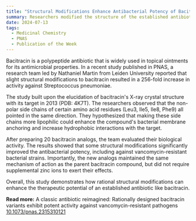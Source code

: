 ```yaml
---
title: "Structural Modifications Enhance Antibacterial Potency of Bacitracin"  
summary: Researchers modified the structure of the established antibiotic bacitracin, leading to a 256-fold increase in activity and potent inhibition of vancomycin-resistant strains.
date: 2024-07-13
tags:
  - Medicinal Chemistry
  - PNAS
  - Publication of the Week
---
```


Bacitracin is a polypeptide antibiotic that is widely used in topical ointments for its antimicrobial properties. In a recent study published in PNAS, a research team led by Nathaniel Martin from Leiden University reported that slight structural modifications to bacitracin resulted in a 256-fold increase in activity against Streptococcus pneumoniae.

The study built upon the elucidation of bacitracin's X-ray crystal structure with its target in 2013 (PDB: 4K7T). The researchers observed that the non-polar side chains of certain amino acid residues (Leu3, Ile5, Ile8, Phe9) all pointed in the same direction. They hypothesized that making these side chains more lipophilic could enhance the compound's bacterial membrane anchoring and increase hydrophobic interactions with the target.

After preparing 20 bacitracin analogs, the team evaluated their biological activity. The results showed that some structural modifications significantly improved the antibacterial potency, including against vancomycin-resistant bacterial strains. Importantly, the new analogs maintained the same mechanism of action as the parent bacitracin compound, but did not require supplemental zinc ions to exert their effects.

Overall, this study demonstrates how rational structural modifications can enhance the therapeutic potential of an established antibiotic like bacitracin. 

**Read more:** A classic antibiotic reimagined: Rationally designed bacitracin variants exhibit potent activity against vancomycin-resistant pathogens
 [10.1073/pnas.2315310121](https://doi.org/10.1073/pnas.2315310121)